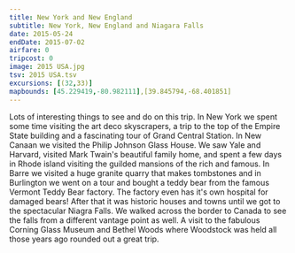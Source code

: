 ```yaml
---
title: New York and New England
subtitle: New York, New England and Niagara Falls
date: 2015-05-24
endDate: 2015-07-02
airfare: 0
tripcost: 0
image: 2015 USA.jpg
tsv: 2015 USA.tsv
excursions: [(32,33)]
mapbounds: [45.229419,-80.982111],[39.845794,-68.401851]
---
```


Lots of interesting things to see and do on this trip. In New York we spent some time visiting the art deco skyscrapers, a trip to the top of the Empire State building and a fascinating tour of Grand Central Station. In New Canaan we visited the Philip Johnson Glass House. We saw Yale and Harvard, visited Mark Twain's beautiful family home, and spent a few days in Rhode island visiting the guilded mansions of the rich and famous. In Barre we visited a huge granite quarry that makes tombstones and in Burlington we went on a tour and bought a teddy bear from the famous Vermont Teddy Bear factory. The factory even has it's own hospital for damaged bears! After that it was historic houses and towns until we got to the spectacular Niagra Falls. We walked across the border to Canada to see the falls from a different vantage point as well. A visit to the fabulous Corning Glass Museum and Bethel Woods where Woodstock was held all those years ago rounded out a great trip.
